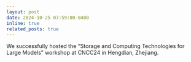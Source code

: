 ```yaml
---
layout: post
date: 2024-10-25 07:59:00-0400
inline: true
related_posts: true
---
```


We successfully hosted the “Storage and Computing Technologies for Large Models” workshop at CNCC24 in Hengdian, Zhejiang.